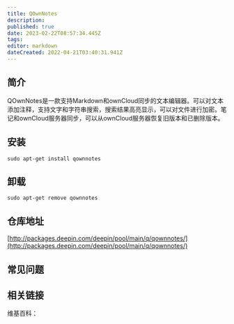 ```yaml
---
title: QOwnNotes
description: 
published: true
date: 2023-02-22T08:57:34.445Z
tags: 
editor: markdown
dateCreated: 2022-04-21T03:40:31.941Z
---
```


## 简介

QOwnNotes是一款支持Markdown和ownCloud同步的文本编辑器。可以对文本添加注释，支持文字和字符串搜索，搜索结果高亮显示，可以对文件进行加密。笔记和ownCloud服务器同步，可以从ownCloud服务器恢复旧版本和已删除版本。

## 安装

`sudo apt-get install qownnotes`

## 卸载

`sudo apt-get remove qownnotes`

## 仓库地址

[http://packages.deepin.com/deepin/pool/main/q/qownnotes/](http://packages.deepin.com/deepin/pool/main/q/qownnotes/)

## 常见问题

## 相关链接

维基百科：

